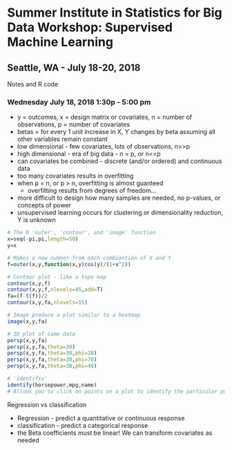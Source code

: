# Summer Institute in Statistics for Big Data Workshop: Supervised Machine Learning
## Seattle, WA - July 18-20, 2018
Notes and R code

### Wednesday July 18, 2018 1:30p - 5:00 pm
- y = outcomes, x = design matrix or covariates, n = number of observations, p = number of covariates
- betas = for every 1 unit increase in X, Y changes by beta assuming all other variables remain constant
- low dimensional - few covariates, lots of observations, n>>p
- high dimensional - era of big data - n = p, or n<<p
- can covariates be combined - discrete (and/or ordered) and continuous data
- too many covariates results in overfitting
- when p = n, or p > n, overfitting is almost guanteed
    - overfitting results from degrees of freedom...
- more difficult to design how many samples are needed, no p-values, or concepts of power
- unsupervised learning occurs for clustering or dimensionality reduction, Y is unknown

```R
# The R 'outer', 'contour', and 'image' function
x=seq(-pi,pi,length=50)
y=x

# Makes a new number from each combiantion of X and Y
f=outer(x,y,function(x,y)cos(y)/(1+x^2))

# Contour plot - like a topo map
contour(x,y,f)
contour(x,y,f,nlevels=45,add=T)
fa=(f-t(f))/2
contour(x,y,fa,nlevels=15)

# Image produce a plot similar to a heatmap
image(x,y,fa)

# 3D plot of same data
persp(x,y,fa)
persp(x,y,fa,theta=30)
persp(x,y,fa,theta=30,phi=20)
persp(x,y,fa,theta=30,phi=70)
persp(x,y,fa,theta=30,phi=40)

# 'identifiy'
identify(horsepower,mpg,name)
# Allows you to click on points on a plot to identify the particular point.  Use CNTRL+click to quit.
```
Regression vs classification
- Regression - predict a quantitative or continuous response
- classification - predict a categorical response
- the Beta coefficients must be linear!  We can transform covariates as needed

